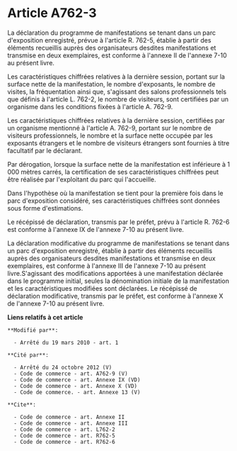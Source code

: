 # Article A762-3

La déclaration du programme de manifestations se tenant dans un parc d'exposition enregistré, prévue à l'article R. 762-5,
établie à partir des éléments recueillis auprès des organisateurs desdites manifestations et transmise en deux exemplaires,
est conforme à l'annexe II de l'annexe 7-10 au présent livre. 

Les caractéristiques chiffrées relatives à la dernière session, portant sur la surface nette de la manifestation, le nombre
d'exposants, le nombre de visites, la fréquentation ainsi que, s'agissant des salons professionnels tels que définis à
l'article L. 762-2, le nombre de visiteurs, sont certifiées par un organisme dans les conditions fixées à l'article A.
762-9. 

Les caractéristiques chiffrées relatives à la dernière session, certifiées par un organisme mentionné à l'article A. 762-9,
portant sur le nombre de visiteurs professionnels, le nombre et la surface nette occupée par les exposants étrangers et le
nombre de visiteurs étrangers sont fournies à titre facultatif par le déclarant. 

Par dérogation, lorsque la surface nette de la manifestation est inférieure à 1 000 mètres carrés, la certification de ses
caractéristiques chiffrées peut être réalisée par l'exploitant du parc qui l'accueille. 

Dans l'hypothèse où la manifestation se tient pour la première fois dans le parc d'exposition considéré, ses caractéristiques
chiffrées sont données sous forme d'estimations. 

Le récépissé de déclaration, transmis par le préfet, prévu à l'article R. 762-6 est conforme à l'annexe IX de l'annexe 7-10
au présent livre. 

La déclaration modificative du programme de manifestations se tenant dans un parc d'exposition enregistré, établie à partir
des éléments recueillis auprès des organisateurs desdites manifestations et transmise en deux exemplaires, est conforme à
l'annexe III de l'annexe 7-10 au présent livre.S'agissant des modifications apportées à une manifestation déclarée dans le
programme initial, seules la dénomination initiale de la manifestation et les caractéristiques modifiées sont déclarées. Le
récépissé de déclaration modificative, transmis par le préfet, est conforme à l'annexe X de l'annexe 7-10 au présent livre.

**Liens relatifs à cet article**

	**Modifié par**:

	  - Arrêté du 19 mars 2010 - art. 1

	**Cité par**:

	  - Arrêté du 24 octobre 2012 (V)
	  - Code de commerce - art. A762-9 (V)
	  - Code de commerce - art. Annexe IX (VD)
	  - Code de commerce - art. Annexe X (VD)
	  - Code de commerce. - art. Annexe 13 (V)

	**Cite**:

	  - Code de commerce - art. Annexe II
	  - Code de commerce - art. Annexe III
	  - Code de commerce - art. L762-2
	  - Code de commerce - art. R762-5
	  - Code de commerce - art. R762-6

